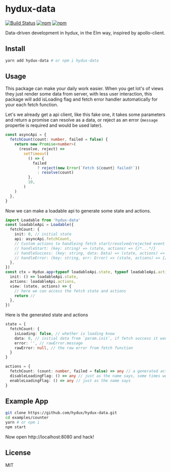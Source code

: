 # hydux-data


[![Build Status](https://travis-ci.org/hydux/hydux-data.svg?branch=master)](https://travis-ci.org/hydux/hydux-data) [![npm](https://img.shields.io/npm/v/hydux-data.svg)](https://www.npmjs.com/package/hydux-data) [![npm](https://img.shields.io/npm/dm/hydux-data.svg)](https://www.npmjs.com/package/hydux-data)

Data-driven development in hydux, in the Elm way, inspired by apollo-client.

## Install

```sh
yarn add hydux-data # or npm i hydux-data
```

## Usage

This package can make your daily work easier. When you get lot's of views they just render some data from server, with less user interaction, this package will add isLoading flag and fetch error handler automatically for your each fetch function.

Let's we already get a api client, like this fake one, it takes some parameters and return a promise can resolve as a data, or reject as an error (`message` propertie is required and would be used later).

```ts
const asyncApi = {
  fetchCount(count: number, failed = false) {
    return new Promise<number>(
      (resolve, reject) =>
        setTimeout(
          () => {
            failed
              ? reject(new Error(`Fetch ${count} failed!`))
              : resolve(count)
          },
          10,
        )
    )
  },
}
```

Now we can make a loadable api to generate some state and actions.

```ts
import Loadable from 'hydux-data'
const loadableApi = Loadable({
  fetchCount: {
    init: 0, // initial state
    api: asyncApi.fetchCount,
    // Custom actions to handleing fetch start/resolved/rejected event
    // handleStart: (key: string) => (state, actions) => {/*...*/}
    // handleSuccess: (key: string, data: Data) => (state, actions) => {/*...*/}
    // handleError: (key: string, err: Error) => (state, actions) => {/*...*/}
  },
})
const ctx = Hydux.app<typeof loadableApi.state, typeof loadableApi.actions>({
  init: () => loadableApi.state,
  actions: loadableApi.actions,
  view: (state, actions) => {
    // here we can access the fetch state and actions
    return //
  },
})

```

Here is the generated state and actions

```ts
state = {
  fetchCount: {
    isLoading: false, // whether is loading know
    data: 0, // initial data from `param.init`, if fetch success it would be the the data from api
    error: '', // rawError.message
    rawError: null, // the raw error from fetch function
  }
}

actions = {
  fetchCount: (count: number, failed = false) => any // a generated action with same signature of fetch function
  disableLoadingFlag: () => any // just as the name says, some times we don't want the loading animation, so we can simply disable them all!
  enableLoadingFlag: () => any // just as the name says
}
```

## Example App

```sh
git clone https://github.com/hydux/hydux-data.git
cd examples/counter
yarn # or npm i
npm start
```

Now open http://localhost:8080 and hack!

## License

MIT
